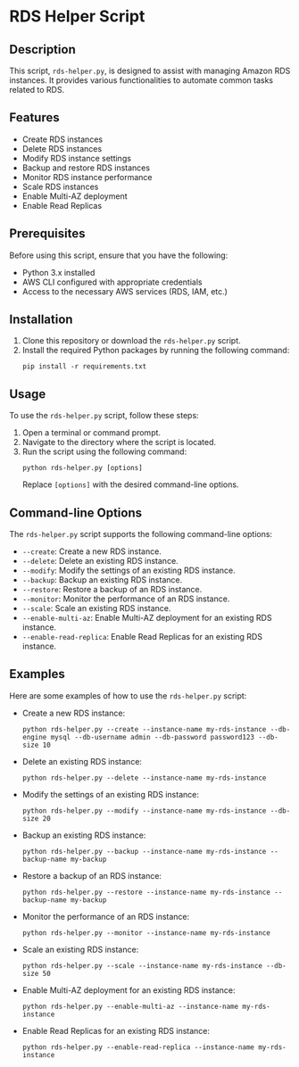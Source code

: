 # RDS Helper Script

## Description
This script, `rds-helper.py`, is designed to assist with managing Amazon RDS instances. It provides various functionalities to automate common tasks related to RDS.

## Features
- Create RDS instances
- Delete RDS instances
- Modify RDS instance settings
- Backup and restore RDS instances
- Monitor RDS instance performance
- Scale RDS instances
- Enable Multi-AZ deployment
- Enable Read Replicas

## Prerequisites
Before using this script, ensure that you have the following:
- Python 3.x installed
- AWS CLI configured with appropriate credentials
- Access to the necessary AWS services (RDS, IAM, etc.)

## Installation
1. Clone this repository or download the `rds-helper.py` script.
2. Install the required Python packages by running the following command:
    ```
    pip install -r requirements.txt
    ```

## Usage
To use the `rds-helper.py` script, follow these steps:
1. Open a terminal or command prompt.
2. Navigate to the directory where the script is located.
3. Run the script using the following command:
    ```
    python rds-helper.py [options]
    ```
    Replace `[options]` with the desired command-line options.

## Command-line Options
The `rds-helper.py` script supports the following command-line options:
- `--create`: Create a new RDS instance.
- `--delete`: Delete an existing RDS instance.
- `--modify`: Modify the settings of an existing RDS instance.
- `--backup`: Backup an existing RDS instance.
- `--restore`: Restore a backup of an RDS instance.
- `--monitor`: Monitor the performance of an RDS instance.
- `--scale`: Scale an existing RDS instance.
- `--enable-multi-az`: Enable Multi-AZ deployment for an existing RDS instance.
- `--enable-read-replica`: Enable Read Replicas for an existing RDS instance.

## Examples
Here are some examples of how to use the `rds-helper.py` script:
- Create a new RDS instance:
  ```
  python rds-helper.py --create --instance-name my-rds-instance --db-engine mysql --db-username admin --db-password password123 --db-size 10
  ```
- Delete an existing RDS instance:
  ```
  python rds-helper.py --delete --instance-name my-rds-instance
  ```
- Modify the settings of an existing RDS instance:
  ```
  python rds-helper.py --modify --instance-name my-rds-instance --db-size 20
  ```
- Backup an existing RDS instance:
  ```
  python rds-helper.py --backup --instance-name my-rds-instance --backup-name my-backup
  ```
- Restore a backup of an RDS instance:
  ```
  python rds-helper.py --restore --instance-name my-rds-instance --backup-name my-backup
  ```
- Monitor the performance of an RDS instance:
  ```
  python rds-helper.py --monitor --instance-name my-rds-instance
  ```
- Scale an existing RDS instance:
  ```
  python rds-helper.py --scale --instance-name my-rds-instance --db-size 50
  ```
- Enable Multi-AZ deployment for an existing RDS instance:
  ```
  python rds-helper.py --enable-multi-az --instance-name my-rds-instance
  ```
- Enable Read Replicas for an existing RDS instance:
  ```
  python rds-helper.py --enable-read-replica --instance-name my-rds-instance
  ```